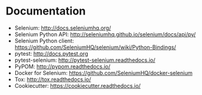 # Documentation
* Selenium: http://docs.seleniumhq.org/
* Selenium Python API: http://seleniumhq.github.io/selenium/docs/api/py/
* Selenium Python client: https://github.com/SeleniumHQ/selenium/wiki/Python-Bindings/
* pytest: http://docs.pytest.org
* pytest-selenium: http://pytest-selenium.readthedocs.io/
* PyPOM: http://pypom.readthedocs.io/
* Docker for Selenium: https://github.com/SeleniumHQ/docker-selenium
* Tox: http://tox.readthedocs.io/
* Cookiecutter: https://cookiecutter.readthedocs.io/
